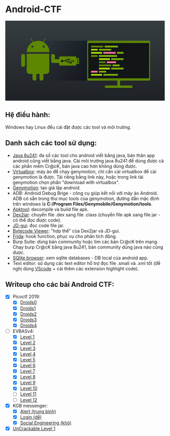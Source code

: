 # Android-CTF

![android-re](https://github.com/MinhNhatTran/Android-CTF/blob/master/android.jpg)

## Hệ điều hành:
Windows hay Linux đều cài đặt được các tool và môi trường.

## Danh sách các tool sử dụng:
- [Java 8u241](https://java.com/en/download/manual.jsp): đa số các tool cho android viết bằng java, bản thân app android cũng viết bằng java. Cài môi trường java 8u241 để dùng được cả các phần mềm Cr@cK, bản java cao hơn không dùng được. 
- [Virtualbox](https://www.virtualbox.org/wiki/Downloads): máy ảo để chạy genymotion, chỉ cần cài virtualbox để cài genymotion là được. Tải riêng bằng link này, hoặc trong link tải genymotion chọn phần "download with virtualbox".
- [Genymotion](https://www.genymotion.com/download/): tạo giả lập android.
- ADB: Android Debug Brige - công cụ giúp kết nối với máy ảo Android. ADB có sẵn trong thư mục tools của genymotion, đường dẫn mặc định trên windows là **C:/Program Files/Genymobile/Genymotion/tools**.
- [Apktool](https://ibotpeaches.github.io/Apktool/install/): decompile và build file apk.
- [Dex2jar](https://github.com/pxb1988/dex2jar): chuyển file .dex sang file .class (chuyển file apk sang file jar - có thể đọc được code).
- [JD-gui](http://java-decompiler.github.io/): đọc code file jar.
- [Bytecode Viewer](https://bytecodeviewer.com/): "hợp thể" của Dex2jar và JD-gui.
- [Frida](https://frida.re/): hook function, phục vụ cho phân tích động.
- Burp Suite: dùng bản community hoặc tìm các bản Cr@cK trên mạng. Chạy burp Cr@cK bằng java 8u241, bản community dùng java nào cũng được.
- [SQlite browser](https://sqlitebrowser.org/): xem sqlite databases - DB local của android app.
- Text editor: sử dụng các text editor hỗ trợ đọc file .smali và .xml tốt (đề nghị dùng [VScode](https://code.visualstudio.com/download) + cài thêm các extension highlight code).

## Writeup cho các bài Android CTF:
- [x] Picoctf 2019:
  - [x] [Droids0](https://github.com/MinhNhatTran/Android-CTF/blob/master/pico2019/zero/writeup.md)
  - [x] [Droids1](https://github.com/MinhNhatTran/Android-CTF/blob/master/pico2019/one/writeup.md)
  - [x] [Droids2](https://github.com/MinhNhatTran/Android-CTF/blob/master/pico2019/two/writeup.md)
  - [x] [Droids3](https://github.com/MinhNhatTran/Android-CTF/blob/master/pico2019/three/writeup.md)
  - [x] [Droids4](https://github.com/MinhNhatTran/Android-CTF/blob/master/pico2019/four/writeup.md)
- [ ] EVBASv4:
  - [x] [Level 1](https://github.com/MinhNhatTran/Android-CTF/blob/master/EVABS/writeup.md#level-1---debug-me)
  - [x] [Level 2](https://github.com/MinhNhatTran/Android-CTF/blob/master/EVABS/writeup.md#level-2---file-access)
  - [x] [Level 3](https://github.com/MinhNhatTran/Android-CTF/blob/master/EVABS/writeup.md#level-3---strings)
  - [x] [Level 4](https://github.com/MinhNhatTran/Android-CTF/blob/master/EVABS/writeup.md#level-4---resource)
  - [x] [Level 5](https://github.com/MinhNhatTran/Android-CTF/blob/master/EVABS/writeup.md#level-5---shares-and-preferences)
  - [x] [Level 6](https://github.com/MinhNhatTran/Android-CTF/blob/master/EVABS/writeup.md#level-6---db-leak)
  - [x] [Level 7](https://github.com/MinhNhatTran/Android-CTF/blob/master/EVABS/writeup.md#level-7---export)
  - [x] [Level 8](https://github.com/MinhNhatTran/Android-CTF/blob/master/EVABS/writeup.md#level-8---decode)
  - [x] [Level 9](https://github.com/MinhNhatTran/Android-CTF/blob/master/EVABS/writeup.md#level-9---smali-injection)
  - [x] [Level 10](https://github.com/MinhNhatTran/Android-CTF/blob/master/EVABS/writeup.md#level-10---intercept)
  - [ ] [Level 11](https://github.com/MinhNhatTran/Android-CTF/blob/master/EVABS/writeup.md#level-11---custom-perm)
  - [ ] [Level 12](https://github.com/MinhNhatTran/Android-CTF/blob/master/EVABS/writeup.md#level-12---instrument)
- [x] KGB messenger:
  - [x] [Alert (trung bình)](https://github.com/MinhNhatTran/Android-CTF/blob/master/KGB%20messenger/writeup.md#alert-trung-b%C3%ACnh)
  - [x] [Login (dễ)](https://github.com/MinhNhatTran/Android-CTF/blob/master/KGB%20messenger/writeup.md#login-d%E1%BB%85)
  - [x] [Social Engineering (khó)](https://github.com/MinhNhatTran/Android-CTF/blob/master/KGB%20messenger/writeup.md#social-engineering-kh%C3%B3)
- [x] [UnCrackable Level 1](https://github.com/MinhNhatTran/Android-CTF/blob/master/UnCrackable%20Level%201/writeup.md)
